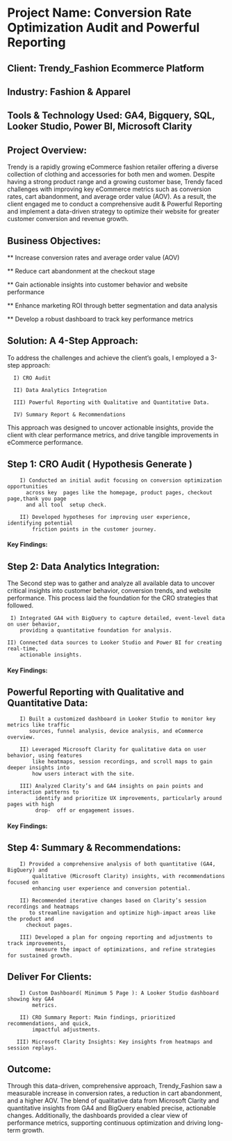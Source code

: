# Project Name: Conversion Rate Optimization Audit and Powerful Reporting
## Client: Trendy_Fashion Ecommerce Platform
## Industry: Fashion & Apparel
## Tools & Technology Used: GA4, Bigquery, SQL,  Looker Studio, Power BI, Microsoft Clarity

## Project Overview:
Trendy is a rapidly growing eCommerce fashion retailer offering a diverse collection of clothing and accessories for both men and women. Despite having a strong product range and a growing customer base, Trendy faced challenges with improving key eCommerce metrics such as conversion rates, cart abandonment, and average order value (AOV). As a result, the client engaged me to conduct a comprehensive audit & Powerful Reporting  and implement a data-driven strategy to optimize their website for greater customer conversion and revenue growth.


## Business Objectives:
   ** Increase conversion rates and average order value (AOV)
   
   ** Reduce cart abandonment at the checkout stage
   
   ** Gain actionable insights into customer behavior and  website performance
   
   ** Enhance marketing ROI through better segmentation and data analysis
   
   ** Develop a robust dashboard to track key performance metrics

## Solution: A 4-Step Approach:
To address the challenges and achieve the client’s goals, I employed a 3-step approach:

      I) CRO Audit
      
      II) Data Analytics Integration
      
      III) Powerful Reporting with Qualitative and Quantitative Data.

      IV) Summary Report & Recommendations

This approach was designed to uncover actionable insights, provide the client with clear performance metrics, and drive tangible improvements in eCommerce performance.

## Step 1: CRO Audit ( Hypothesis Generate )
        I) Conducted an initial audit focusing on conversion optimization opportunities 
          across key  pages like the homepage, product pages, checkout page,thank you page 
          and all tool  setup check.

        II) Developed hypotheses for improving user experience, identifying potential 
            friction points in the customer journey.
            
  #### Key Findings: 

## Step 2: Data Analytics Integration:

The Second step was to gather and analyze all available data to uncover critical insights into customer behavior, conversion trends, and website performance. This process laid the foundation for the CRO strategies that followed.
  
     I) Integrated GA4 with BigQuery to capture detailed, event-level data on user behavior, 
        providing a quantitative foundation for analysis.

    II) Connected data sources to Looker Studio and Power BI for creating real-time, 
        actionable insights. 

  #### Key Findings:

## Powerful Reporting with Qualitative and Quantitative Data:
        I) Built a customized dashboard in Looker Studio to monitor key metrics like traffic 
           sources, funnel analysis, device analysis, and eCommerce overview.

        II) Leveraged Microsoft Clarity for qualitative data on user behavior, using features 
            like heatmaps, session recordings, and scroll maps to gain deeper insights into 
            how users interact with the site.

        III) Analyzed Clarity’s and GA4 insights on pain points and interaction patterns to 
             identify and prioritize UX improvements, particularly around pages with high 
             drop-  off or engagement issues.

  #### Key Findings:

## Step 4: Summary & Recommendations:
        I) Provided a comprehensive analysis of both quantitative (GA4, BigQuery) and 
            qualitative (Microsoft Clarity) insights, with recommendations focused on 
            enhancing user experience and conversion potential.

        II) Recommended iterative changes based on Clarity’s session recordings and heatmaps 
           to streamline navigation and optimize high-impact areas like the product and 
          checkout pages.

        III) Developed a plan for ongoing reporting and adjustments to track improvements, 
             measure the impact of optimizations, and refine strategies for sustained growth.


## Deliver For Clients:
        I) Custom Dashboard( Minimum 5 Page ): A Looker Studio dashboard showing key GA4 
            metrics.

        II) CRO Summary Report: Main findings, prioritized recommendations, and quick, 
            impactful adjustments.

       III) Microsoft Clarity Insights: Key insights from heatmaps and session replays.


## Outcome:
Through this data-driven, comprehensive approach, Trendy_Fashion saw a measurable increase in conversion rates, a reduction in cart abandonment, and a higher AOV. The blend of qualitative data from Microsoft Clarity and quantitative insights from GA4 and BigQuery enabled precise, actionable changes. Additionally, the dashboards provided a clear view of performance metrics, supporting continuous optimization and driving long-term growth.

    







   
